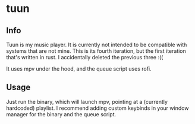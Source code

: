 # tuun

## Info
Tuun is my music player.
It is currently not intended to be compatible with systems that are not mine.
This is its fourth iteration, but the first iteration that's written in rust.
I accidentally deleted the previous three :((

It uses mpv under the hood, and the queue script uses rofi.

## Usage
Just run the binary, which will launch mpv, pointing at a (currently hardcoded) playlist.
I recommend adding custom keybinds in your window manager for the binary and the queue script.

